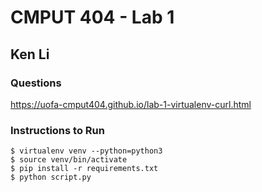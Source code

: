 # CMPUT 404 - Lab 1
## Ken Li

### Questions
https://uofa-cmput404.github.io/lab-1-virtualenv-curl.html

### Instructions to Run
```
$ virtualenv venv --python=python3
$ source venv/bin/activate
$ pip install -r requirements.txt
$ python script.py
```
